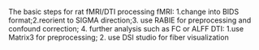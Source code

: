 The basic steps for rat fMRI/DTI processing
fMRI: 1.change into BIDS format;2.reorient to SIGMA direction;3. use RABIE for preprocessing and confound correction; 4. further analysis such as FC or ALFF
DTI: 1.use Matrix3 for preprocessing; 2. use DSI studio for fiber visualization
